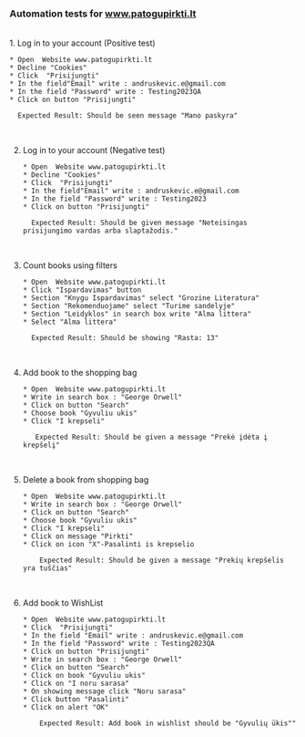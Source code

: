 ### Automation tests for www.patogupirkti.lt
<br>
 1. Log in to your account (Positive test)

    * Open  Website www.patogupirkti.lt
    * Decline "Cookies"
    * Click  "Prisijungti"
    * In the field"Email" write : andruskevic.e@gmail.com
    * In the field "Password" write : Testing2023QA
    * Click on button "Prisijungti"

      Expected Result: Should be seen message "Mano paskyra"
<br>



2. Log in to your account (Negative test)

       * Open  Website www.patogupirkti.lt
       * Decline "Cookies"
       * Click  "Prisijungti"
       * In the field"Email" write : andruskevic.e@gmail.com
       * In the field "Password" write : Testing2023
       * Click on button "Prisijungti"

         Expected Result: Should be given message "Neteisingas prisijungimo vardas arba slaptažodis."
<br>

3. Count books using filters

       * Open  Website www.patogupirkti.lt
       * Click "Ispardavimas" button
       * Section "Knygu Ispardavimas" select "Grozine Literatura"
       * Section "Rekomenduojame" select "Turime sandelyje"
       * Section "Leidyklos" in search box write "Alma littera"
       * Select "Alma littera"

         Expected Result: Should be showing "Rasta: 13"
<br>

4.  Add book to the shopping bag

        * Open  Website www.patogupirkti.lt
        * Write in search box : "George Orwell"
        * Click on button "Search"
        * Choose book "Gyvuliu ukis"
        * Click "I krepseli"

           Expected Result: Should be given a message "Prekė įdėta į krepšelį"
<br>

5. Delete a book from shopping bag

       * Open  Website www.patogupirkti.lt
       * Write in search box : "George Orwell"
       * Click on button "Search"
       * Choose book "Gyvuliu ukis"
       * Click "I krepseli"
       * Click on message "Pirkti"
       * Click on icon "X"-Pasalinti is krepselio

           Expected Result: Should be given a message "Prekių krepšelis yra tuščias"
<br>

6. Add book to WishList

       * Open  Website www.patogupirkti.lt
       * Click  "Prisijungti"
       * In the field "Email" write : andruskevic.e@gmail.com
       * In the field "Password" write : Testing2023QA
       * Click on button "Prisijungti"
       * Write in search box : "George Orwell"
       * Click on button "Search"
       * Click on book "Gyvuliu ukis"
       * Click on "I noru sarasa"
       * On showing message click "Noru sarasa"
       * Click button "Pasalinti"
       * Click on alert "OK"

           Expected Result: Add book in wishlist should be "Gyvulių ūkis""



